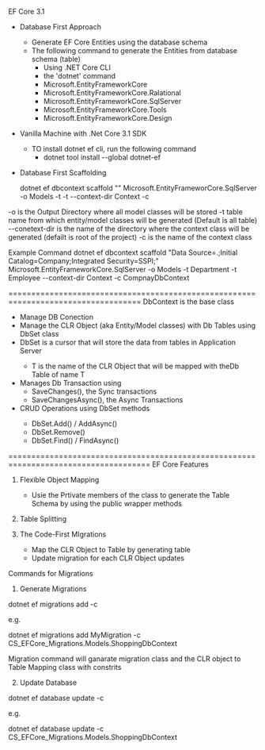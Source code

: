 EF Core 3.1
- Database First Approach
	- Generate EF Core Entities using the database schema
	- The following command to generate the Entities from database schema (table)
		- Using .NET Core CLI
		- the 'dotnet' command
		- Microsoft.EntityFrameworkCore
		- Microsoft.EntityFrameworkCore.Ralational
		- Microsoft.EntityFrameworkCore.SqlServer
		- Microsoft.EntityFrameworkCore.Tools
		- Microsoft.EntityFrameworkCore.Design
- Vanilla Machine with .Net Core 3.1 SDK
	- TO install dotnet ef cli, run the following command
		- dotnet tool install --global dotnet-ef
- Database First Scaffolding

	dotnet ef dbcontext scaffold "<Connection String>"
			Microsoft.EntityFrameworCore.SqlServer 
		-o Models -t <TableName> -t <TableName> 
		--context-dir Context -c <CLASS-NAME>

-o is the Output Directory where all model classes will be stored
-t table name from which entity/model classes will be generated (Default is all table)
--conetext-dir is the name of the directory where the context class will be generated
	(defailt is root of the project)
-c is the name of the context class

Example Command
dotnet ef dbcontext scaffold 
"Data Source=.;Initial Catalog=Company;Integrated Security=SSPI;"
 Microsoft.EntityFrameworkCore.SqlServer
-o Models -t Department -t Employee 
--context-dir Context -c CompnayDbContext

===================================================================================
DbContext is the base class
- Manage DB Conection
- Manage the CLR Object (aka Entity/Model classes) with Db Tables using
	DbSet<T> class
- DbSet<T> is a cursor that will store the data from tables in Application Server 
	- T is the name of the CLR Object that will be mapped with theDb Table of name T
- Manages Db Transaction using 
	- SaveChanges(), the Sync transactions
	- SaveChangesAsync(), the Async Transactions
- CRUD Operations using DbSet<T> methods
	- DbSet<T>.Add() / AddAsync()
	- DbSet<T>.Remove()
	- DbSet<T>.Find() / FindAsync()

=====================================================================================
EF Core Features
1. Flexible Object Mapping
	- Usie the Prtivate members of the class to generate the Table Schema 
		by using the public wrapper methods
2. Table Splitting 

3. The Code-First MIgrations
	- Map the CLR Object to Table by generating table
	- Update migration for each CLR Object updates

Commands for Migrations

1. Generate Migrations

dotnet ef migrations add <NAME> -c <COntext-Class>

e.g.

dotnet ef migrations add  MyMigration -c CS_EFCore_Migrations.Models.ShoppingDbContext

Migration command will ganarate migration class 
and the CLR object to Table Mapping class with constrits 

2. Update Database

dotnet ef database update -c <COntext-Class>

e.g.

dotnet ef database update -c CS_EFCore_Migrations.Models.ShoppingDbContext


